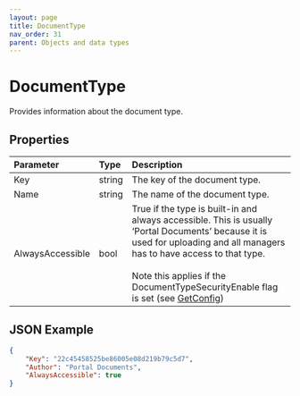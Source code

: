 ```yaml
---
layout: page
title: DocumentType
nav_order: 31
parent: Objects and data types
---
```


# DocumentType

Provides information about the document type.

## Properties

| Parameter | Type   | Description                                                 |
|:----------|:-------|:------------------------------------------------------------|
| Key | string | The key of the document type. |
| Name | string | The name of the document type. |
| AlwaysAccessible | bool | True if the type is built-in and always accessible. This is usually ‘Portal Documents’ because it is used for uploading and all managers has to have access to that type.<br><br>Note this applies if the DocumentTypeSecurityEnable flag is set (see [GetConfig](../authentication/getconfig)) |

## JSON Example

```json
{
    "Key": "22c45458525be86005e08d219b79c5d7",
    "Author": "Portal Documents",
    "AlwaysAccessible": true
}
```
